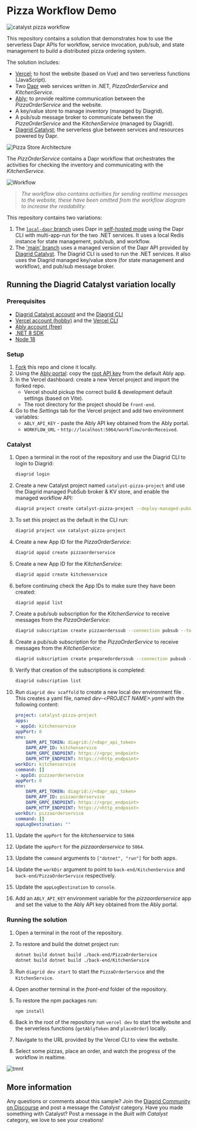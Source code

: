 # Pizza Workflow Demo

![catalyst pizza workflow](/images/catalyst-pizza-workflow.gif)

This repository contains a solution that demonstrates how to use the serverless Dapr APIs for workflow, service invocation, pub/sub, and state management to build a distributed pizza ordering system.

The solution includes:

- [Vercel](https://vercel.com); to host the website (based on Vue) and two serverless functions (JavaScript).
- Two [Dapr](http://dapr.io) web services written in .NET, *PizzaOrderService* and *KitchenService*.
- [Ably](https://ably.com/); to provide realtime communication between the *PizzaOrderService* and the website.
- A key/value store to manage inventory (managed by Diagrid).
- A pub/sub message broker to communicate between the *PizzaOrderService* and the *KitchenService* (managed by Diagrid).
- [Diagrid Catalyst](https://www.diagrid.io/catalyst); the serverless glue between services and resources powered by Dapr.

![Pizza Store Architecture](/images/pizza-store-architecture-v2.png)

The *PizzOrderService* contains a Dapr workflow that orchestrates the activities for checking the inventory and communicating with the *KitchenService*.

![Workflow](/images/pizza-store-workflow-v1.png)

> *The workflow also contains activities for sending realtime messages to the website, these have been omitted from the workflow diagram to increase the readability.*

This repository contains two variations:

1. The [`local-dapr` branch](https://github.com/diagrid-labs/catalyst-pizza-demo/tree/local-dapr) uses Dapr in [self-hosted mode](https://docs.dapr.io/operations/hosting/self-hosted/self-hosted-overview/) using the Dapr CLI with multi-app-run for the two .NET services. It uses a local Redis instance for state management, pub/sub, and workflow.
2. The ['main' branch](https://github.com/diagrid-labs/catalyst-pizza-demo/tree/main) uses a managed version of the Dapr API provided by [Diagrid Catalyst](https://www.diagrid.io/catalyst). The Diagrid CLI is used to run the .NET services. It also uses the Diagrid managed key/value store (for state management and workflow), and pub/sub message broker.

## Running the Diagrid Catalyst variation locally

### Prerequisites

- [Diagrid Catalyst account](https://catalyst.diagrid.io/) and the [Diagrid CLI](https://docs.dapr.io/getting-started/install-dapr-cli/)
- [Vercel account (hobby)](https://vercel.com/signup) and the [Vercel CLI](https://vercel.com/docs/cli)
- [Ably account (free)](https://www.ably.com/signup)
- [.NET 8 SDK](https://dotnet.microsoft.com/download/dotnet/8.0)
- [Node 18](https://nodejs.org/en/download/)

### Setup

1. [Fork](https://github.com/diagrid-labs/catalyst-pizza-demo/fork) this repo and clone it locally.
1. Using the [Ably portal](https://ably.com/accounts/): copy the [root API key](https://ably.com/docs/ids-and-keys#api-key) from the default Ably app.
1. In the Vercel dashboard: create a new Vercel project and import the forked repo.
   - Vercel should pickup the correct build & development default settings (based on Vite).
   - The root directory for the project should be `front-end`.
1. Go to the *Settings* tab for the Vercel project and add two environment variables:
   - `ABLY_API_KEY` - paste the Ably API key obtained from the Ably portal.
   - `WORKFLOW_URL` - `http://localhost:5064/workflow/orderReceived`.

### Catalyst

1. Open a terminal in the root of the repository and use the Diagrid CLI to login to Diagrid:

   ```bash
   diagrid login
   ```

1. Create a new Catalyst project named `catalyst-pizza-project` and use the Diagrid managed PubSub broker & KV store, and enable the managed workflow API:

	```bash
	diagrid project create catalyst-pizza-project --deploy-managed-pubsub --deploy-managed-kv --enable-managed-workflow --wait
	```

1. To set this project as the default in the CLI run:

	```bash
	diagrid project use catalyst-pizza-project
	```

1. Create a new App ID for the *PizzaOrderService*:

	```bash
	diagrid appid create pizzaorderservice
	```
 
1. Create a new App ID for the *KitchenService*:

	```bash
	diagrid appid create kitchenservice
	```

1. before continuing check the App IDs to make sure they have been created:

	```bash
	diagrid appid list
	```

1. Create a pub/sub subscription for the *KitchenService* to receive messages from the *PizzaOrderService*:

	```bash
	diagrid subscription create pizzaorderssub --connection pubsub --topic pizza-orders --route /prepare --scopes kitchenservice
	```

1. Create a pub/sub subscription for the *PizzaOrderService* to receive messages from the *KitchenService*:

	```bash
	diagrid subscription create preparedorderssub --connection pubsub --topic prepared-orders --route /workflow/orderPrepared --scopes pizzaorderservice
	```

1. Verify that creation of the subscriptions is completed:

	```bash
	diagrid subscription list
	```

1. Run `diagrid dev scaffold` to create a new local dev environment file . This creates a yaml file, named *dev-\<PROJECT NAME\>.yaml* with the following content:

	```yaml
	project: catalyst-pizza-project
	apps:
	- appId: kitchenservice
	appPort: 0
	env:
		DAPR_API_TOKEN: diagrid://<dapr_api_token>
		DAPR_APP_ID: kitchenservice
		DAPR_GRPC_ENDPOINT: https://<grpc_endpoint>
		DAPR_HTTP_ENDPOINT: https://<http_endpoint>
	workDir: kitchenservice
	command: []
	- appId: pizzaorderservice
	appPort: 0
	env:
		DAPR_API_TOKEN: diagrid://<dapr_api_token>
		DAPR_APP_ID: pizzaorderservice
		DAPR_GRPC_ENDPOINT: https://<grpc_endpoint>
		DAPR_HTTP_ENDPOINT: https://<http_endpoint>
	workDir: pizzaorderservice
	command: []
	appLogDestination: ""
	```

1. Update the `appPort` for the *kitchenservice* to `5066`
1. Update the `appPort` for the *pizzaorderservice* to `5064`.
1. Update the `command` arguments to `["dotnet", "run"]` for both apps.
1.  Update the `workDir` argument to point to `back-end/KitchenService` and `back-end/PizzaOrderService` respectively.
1.  Update the `appLogDestination` to `console`.
1.  Add an `ABLY_API_KEY` environment variable for the *pizzaorderservice* app and set the value to the Ably API key obtained from the Ably portal.

### Running the solution

1. Open a terminal in the root of the repository.
1. To restore and build the dotnet project run:

   ```bash
   dotnet build dotnet build ./back-end/PizzaOrderService
   dotnet build dotnet build ./back-end/KitchenService
   ```
1. Run `diagrid dev start` to start the `PizzaOrderService` and the `KitchenService`.
1. Open another terminal in the *front-end* folder of the repository.
1. To restore the npm packages run:

   ```bash
   npm install
   ```

1. Back in the root of the repository run `vercel dev` to start the website and the serverless functions (`getAblyToken` and `placeOrder`) locally.
1. Navigate to the URL provided by the Vercel CLI to view the website.
1. Select some pizzas, place an order, and watch the progress of the workflow in realtime.

![tmnt](/images/tmnt.gif)

## More information

Any questions or comments about this sample? Join the [Diagrid Community on Discourse](https://community.diagrid.io/invites/fAUrdyBbie) and post a message the *Catalyst* category.
Have you made something with Catalyst? Post a message in the *Built with Catalyst* category, we love to see your creations!
